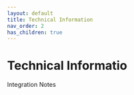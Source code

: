 ```yaml
---
layout: default
title: Technical Information 
nav_order: 2
has_children: true
---
```


# Technical Informatio

Integration Notes
